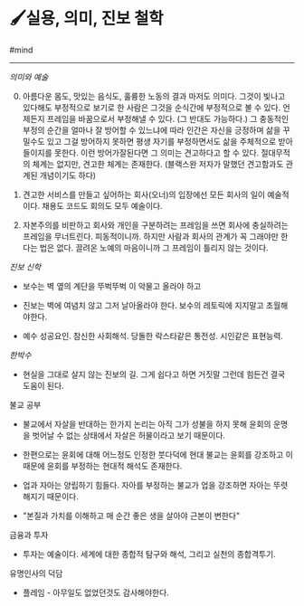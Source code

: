 # 🖌실용, 의미, 진보 철학

#mind

---

*의미와 예술*

0. 아름다운 몸도, 맛있는 음식도, 훌륭한 노동의 결과 마저도 의미다. 그것이 빛나고 있다해도 부정적으로 보기로 한 사람은 그것을 순식간에 부정적으로 볼 수 있다. 언제든지 프레임을 바꿈으로서 부정해낼 수 있다. (그 반대도 가능하다.) 그 충동적인 부정의 순간을 얼마나 잘 방어할 수 있느냐에 따라 인간은 자신을 긍정하며 삶을 꾸밀수도 있고 그걸 방어하지 못하면 평생 자기를 부정하면서도 삶을 주체적으로 받아들이지를 못한다. 이런 방어가잘된다면 그 의미는 견고하다고 할 수 있다. 절대무적의 체계는 없지만, 견고한 체계는 존재한다. (블랙스완 저자가 말했던 견고함과도 관계된 개념이기도 하다)

1. 견고한 서비스를 만들고 싶어하는 회사(오너)의 입장에선 모든 회사의  일이 예술적이다. 채용도 코드도 회의도 모두 예술이다.

2. 자본주의를 비판하고 회사와 개인을 구분하려는 프레임을 쓰면 회사에 충실하려는 프레임을 무너트린다. 피동적이니까. 하지만 사람과 회사의 관계가 꼭 그래야만 한다는 법은 없다. 끌려온 노예의 마음이니까 그 프레임이 틀리지 않는 것이다.



*진보 신학*

* 보수는 벽 옆의 계단을 뚜벅뚜벅 이 악물고 올라야 하고

* 진보는 벽에 여념치 않고 그저 날아올라야 한다. 보수의 레토릭에 지지말고 초월해야한다.

* 예수 성공요인. 참신한 사회해석. 당돌한 락스타같은 통전성. 시인같은 표현능력. 



*한박수*

*  현실을 그대로 살지 않는 진보의 길. 그게 쉽다고 하면 거짓말 그런데 힘든건 결국 도움이 된다.



불교 공부

* 불교에서 자살을 반대하는 한가지 논리는 아직 그가 성불을 하지 못해 윤회의 운명을 벗어날 수 없는 상태에서 자살은 허물이라고 보기 때문이다.

* 한편으로는 윤회에 대해 어느정도 인정한 붓다덕에 현대 불교는 윤회를 강조하고 이때문에 윤회를 부정하는 현대적 해석도 존재한다.

* 업과 자아는 양립하기 힘들다. 자아를 부정하는 불교가 업을 강조하면 자아는 뚜렷해지기 때문이다.

* "본질과 가치를 이해하고 매 순간 좋은 생을 살아야 근본이 변한다"



금융과 투자

* 투자는 예술이다. 세계에 대한 종합적 탐구와 해석, 그리고 실천의 종합격투기.



유명인사의 덕담

 * 플레임 - 아무일도 없었던것도 감사해야한다.